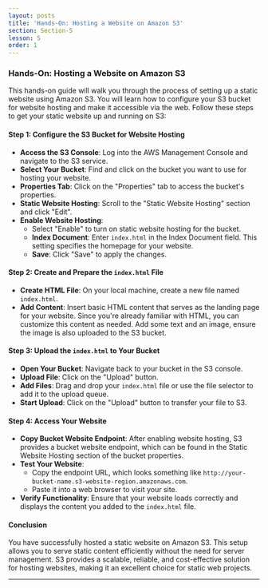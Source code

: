 ```yaml
---
layout: posts
title: 'Hands-On: Hosting a Website on Amazon S3'
section: Section-5
lesson: 5
order: 1
---
```


### Hands-On: Hosting a Website on Amazon S3

This hands-on guide will walk you through the process of setting up a static website using Amazon S3. You will learn how to configure your S3 bucket for website hosting and make it accessible via the web. Follow these steps to get your static website up and running on S3:

<!-- pagebreak -->

#### Step 1: Configure the S3 Bucket for Website Hosting

- **Access the S3 Console**: Log into the AWS Management Console and navigate to the S3 service.
- **Select Your Bucket**: Find and click on the bucket you want to use for hosting your website.
- **Properties Tab**: Click on the "Properties" tab to access the bucket's properties.
- **Static Website Hosting**: Scroll to the "Static Website Hosting" section and click "Edit".
- **Enable Website Hosting**:
  - Select "Enable" to turn on static website hosting for the bucket.
  - **Index Document**: Enter `index.html` in the Index Document field. This setting specifies the homepage for your website.
  - **Save**: Click "Save" to apply the changes.
  <!-- pagebreak -->

#### Step 2: Create and Prepare the `index.html` File

- **Create HTML File**: On your local machine, create a new file named `index.html`.
- **Add Content**: Insert basic HTML content that serves as the landing page for your website. Since you're already familiar with HTML, you can customize this content as needed. Add some text and an image, ensure the image is also uploaded to the S3 bucket.
<!-- pagebreak -->

#### Step 3: Upload the `index.html` to Your Bucket

- **Open Your Bucket**: Navigate back to your bucket in the S3 console.
- **Upload File**: Click on the "Upload" button.
- **Add Files**: Drag and drop your `index.html` file or use the file selector to add it to the upload queue.
- **Start Upload**: Click on the "Upload" button to transfer your file to S3.
<!-- pagebreak -->

#### Step 4: Access Your Website

- **Copy Bucket Website Endpoint**: After enabling website hosting, S3 provides a bucket website endpoint, which can be found in the Static Website Hosting section of the bucket properties.
- **Test Your Website**:
  - Copy the endpoint URL, which looks something like `http://your-bucket-name.s3-website-region.amazonaws.com`.
  - Paste it into a web browser to visit your site.
- **Verify Functionality**: Ensure that your website loads correctly and displays the content you added to the `index.html` file.
<!-- pagebreak -->

#### Conclusion

You have successfully hosted a static website on Amazon S3. This setup allows you to serve static content efficiently without the need for server management. S3 provides a scalable, reliable, and cost-effective solution for hosting websites, making it an excellent choice for static web projects.

---

